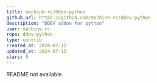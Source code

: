 ```yaml
---
title: machine-rc/ddev-python
github_url: https://github.com/machine-rc/ddev-python
description: "DDEV addon for python"
user: machine-rc
repo: ddev-python
type: contrib
created_at: 2024-07-12
updated_at: 2024-07-13
stars: 0
---
```


README not available.
